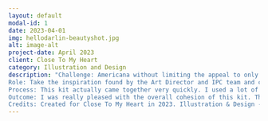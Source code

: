 ```yaml
---
layout: default
modal-id: 1
date: 2023-04-01
img: hellodarlin-beautyshot.jpg
alt: image-alt
project-date: April 2023
client: Close To My Heart
category: Illustration and Design
description: "Challenge: Americana without limiting the appeal to only United States customers. A lot of the inspiration for this kit came from various fabric collections and quilts combined with a paper suite produced by Close To My Heart a few years previously. The previous kit had excellent sales, so the goal was to replicate the feeling without duplicating the kit entirely.<br>
Role: Take the inspiration found by the Art Director and IPC team and create a suite of six 12”x12” patterned papers, a sticker sheet, several stamp sets, twenty four pocket scrapbook cards, digital art, and a coordinating accessory.<br> 
Process: This kit actually came together very quickly. I used a lot of open source reference photos for the flower illustrations and focused on a simple graphic look. This project was done in Adobe Illustrator using a Wacom Cintiq tablet. Once I had drawn the assets the patterns seemed to put themselves together. I turned in around thirty patterns which were then narrowed to the required six by the art direction team. I was then able to complete the sticker sheet, coordinating stamps and twenty four pocket scrapbooking cards.<br>
Outcome: I was really pleased with the overall cohesion of this kit. The success of this collection came largely from good inspiration and research in the beginning stages.<br>
Credits: Created for Close To My Heart in 2023. Illustration & Design - Wendy Fugal. Art Direction - Jamie Hascall. Photography - Darci Larsen. Book layout - Wendy Heim. Art Production - CTMH Art Department."
---
```

